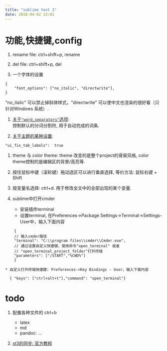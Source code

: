 ```yaml
---
title: "sublime text 3"
date: 2018-04-02 22:01
---
```


# 功能,快捷键,config

1. rename file: ctrl+shift+p, rename

1. del file: ctrl+shift+p, del

1. 一个字体的设置
```
{
    "font_options": ["no_italic", "directwrite"],
}
```
"no_italic" 可以禁止掉斜体样式，"directwrite" 可以使中文也渲染的很好看（只针对Windows 系统）.

1. [关于`"word_separators"`选项](https://www.zhihu.com/question/24896283/answer/145620671):  
控制默认的分词分割符, 用于自动完成的词条. 

1. [关于主题的某种设置](https://www.zhihu.com/question/46266742/answer/136684944): 
```
"ui_fix_tab_labels":  true
```

1. theme 与 color theme: theme 改变的是整个project的骨架风格, color theme控制的是编辑区的背景/高亮等.

1. 按住鼠标中键（滚轮键）拖动选区可以进行垂直选择, 等价方法: 鼠标右键 + Shift

1. 按变量名选择: ctrl+d. 用于修改全文中的全部出现的某个变量.


1. sublime中打开cmder
    * 安装插件terminal
    * 设置terminal, 在Preferences->Package Settings->Terminal->Settings-User中，输入下面内容
```
	{
    // 输入cmder路径
    "terminal": "C:\\program files\\cmder\\Cmder.exe",
    // 通过设置自定义快捷键，使用命令"open_terminal" 或者
    // "open_terminal_project_folder"打开终端
    "parameters": ["/START","%CWD%"]
	}
```

    * 自定义打开终端快捷键: Preferences->Key Bindings - User，输入下面内容  

```
  { "keys": ["ctrl+alt+t"],"command": "open_terminal"}
```



# todo
1. 配置各种文件的 ctrl+b
	* latex
	* md
	* pandoc: ...

1. [st3的同步: 官方教程](https://packagecontrol.io/docs/syncing)
